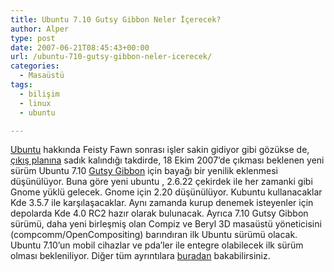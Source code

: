 ```yaml
---
title: Ubuntu 7.10 Gutsy Gibbon Neler İçerecek?
author: Alper
type: post
date: 2007-06-21T08:45:43+00:00
url: /ubuntu-710-gutsy-gibbon-neler-icerecek/
categories:
  - Masaüstü
tags:
  - bilişim
  - linux
  - ubuntu

---
```

[Ubuntu][1] hakkında Feisty Fawn sonrası işler sakin gidiyor gibi gözükse de, [çıkış planına][2] sadık kalındığı takdirde, 18 Ekim 2007&#8217;de çıkması beklenen yeni sürüm Ubuntu 7.10 [Gutsy Gibbon][3] için bayağı bir yenilik eklenmesi düşünülüyor. Buna göre yeni ubuntu , 2.6.22 çekirdek ile her zamanki gibi Gnome yüklü gelecek. Gnome için 2.20 düşünülüyor. Kubuntu kullanacaklar Kde 3.5.7 ile karşılaşacaklar. Aynı zamanda kurup denemek isteyenler için depolarda Kde 4.0 RC2 hazır olarak bulunacak. Ayrıca 7.10 Gutsy Gibbon sürümü, daha yeni birleşmiş olan Compiz ve Beryl 3D masaüstü yöneticisini (compcomm/OpenCompositing) barındıran ilk Ubuntu sürümü olacak. Ubuntu 7.10&#8217;un mobil cihazlar ve pda&#8217;ler ile entegre olabilecek ilk sürüm olması bekleniliyor. Diğer tüm ayrıntılara [buradan][4] bakabilirsiniz.

 [1]: https://www.ubuntu.com/
 [2]: https://wiki.ubuntu.com/GutsyReleaseSchedule
 [3]: https://www.murekkep.org/ubuntu-yeni-surumu-duyurdu-gutsy-gibbon-257
 [4]: https://lists.ubuntu.com/archives/ubuntu-devel-announce/2007-June/000304.html